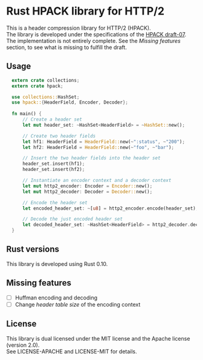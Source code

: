 # Rust HPACK library for HTTP/2
This is a header compression library for HTTP/2 (HPACK).  
The library is developed under the specifications of the [HPACK draft-07](https://tools.ietf.org/html/draft-ietf-httpbis-header-compression-07).  
The implementation is not entirely complete. See the *Missing features* section, to see what is missing to fulfill the draft.


## Usage
```rust
  extern crate collections;
  extern crate hpack;

  use collections::HashSet;
  use hpack::{HeaderField, Encoder, Decoder};
  
  fn main() {
      // Create a header set
      let mut header_set: ~HashSet<HeaderField> = ~HashSet::new();

      // Create two header fields
      let hf1: HeaderField = HeaderField::new(~":status", ~"200");
      let hf2: HeaderField = HeaderField::new(~"foo", ~"bar"); 

      // Insert the two header fields into the header set
      header_set.insert(hf1);
      header_set.insert(hf2);

      // Instantiate an encoder context and a decoder context
      let mut http2_encoder: Encoder = Encoder::new(); 
      let mut http2_decoder: Decoder = Decoder::new(); 

      // Encode the header set
      let encoded_header_set: ~[u8] = http2_encoder.encode(header_set);

      // Decode the just encoded header set
      let decoded_header_set: ~HashSet<HeaderField> = http2_decoder.decode(encoded_header_set).unwrap();
  }
```

## Rust versions
This library is developed using Rust 0.10.

## Missing features
- [ ] Huffman encoding and decoding
- [ ] Change *header table size* of the encoding context

## License
This library is dual licensed under the MIT license and the Apache license (version 2.0).  
See LICENSE-APACHE and LICENSE-MIT for details.
